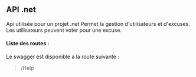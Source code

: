 ## API .net

Api utilisée pour un projet .net 
Permet la gestion d'utilisateurs et d'excuses. Les utilisateurs peuvent voter pour une excuse.

#### Liste des routes :

Le swagger est disponible a la route suivante : 
> /Help
